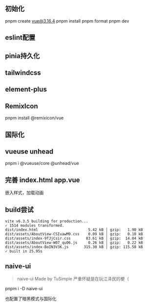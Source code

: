 ## 初始化
pnpm create vue@3.16.4
pnpm install
pnpm format
pnpm dev

## eslint配置

## pinia持久化

## tailwindcss

## element-plus

## RemixIcon
pnpm install @remixicon/vue

## 国际化

## vueuse unhead 
pnpm i @vueuse/core @unhead/vue

## 完善 index.html app.vue
嵌入样式，加载动画

## build尝试
```
vite v6.3.5 building for production...
✓ 1514 modules transformed.
dist/index.html                       5.42 kB │ gzip:   1.90 kB
dist/assets/AboutView-CSIvawM9.css    0.09 kB │ gzip:   0.10 kB
dist/assets/index-9fJjCsir.css       83.61 kB │ gzip:  14.04 kB
dist/assets/AboutView-W07_qu06.js     0.26 kB │ gzip:   0.22 kB
dist/assets/index-BoIN3V3K.js       315.30 kB │ gzip: 115.58 kB
✓ built in 25.95s
```
## naive-ui
> naive-ui Made by TuSimple 严重怀疑是在玩江泽民的梗（

pnpm i -D naive-ui

也配置了暗黑模式与国际化
